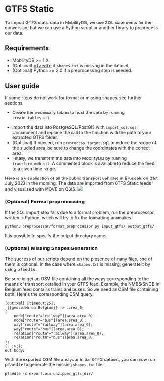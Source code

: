 # GTFS Static


To import GTFS static data in MobilityDB, we use SQL statements for the conversion, but we can use a Python script or another library to preprocess our data.

## Requirements
- MobilityDB >= 1.0
- (Optional) [<tt>pfaedle</tt>](https://www.genome.gov/) if <code>shapes.txt</code> is missing in the dataset.
- (Optional) Python >= 3.0 if a preprocessing step is needed.

## User guide

If some steps do not work for format or missing shapes, see further sections.

- Create the necessary tables to host the data by running <code>create_tables.sql</code>



* Import the data into PostgreSQL/PostGIS with <code>import_sql.sql</code>; Uncomment and replace the call to the function with the path to your extracted GTFS folder.
* (Optional) If needed, run <code>preprocess_target.sql</code> to reduce the scope of the studied area, be sure to change the coordinates with the correct area.
* Finally, we transform the data into MobilityDB by running <code>transform_mdb.sql</code>. A commented block is available to reduce the feed to a given time range.


Here is a visualisation of all the public transport vehicles in Brussels on 21st July 2023 in the morning. The data are imported from GTFS Static feeds and visualised with MOVE on QGIS.
![](./img/brussels_static.gif)


### (Optional) Format preprocessing

If the SQL import step fails due to a format problem, run the preprocessor written in Python, which will try to fix the formatting anomalies.

```
python3 preprocessor/format_preprocessor.py input_gtfs/ output_gtfs/
```

It is possible to specify the output directory name.

### (Optional) Missing Shapes Generation

The success of our scripts depend on the presence of many files, one of them is optional. In the case where <code>shapes.txt</code> is missing, generate it by using <tt>pfaedle</tt>. 

Be sure to get an OSM file containing all the ways corresponding to the means of transport detailed in your GTFS feed. Example, the NMBS/SNCB in Belgium feed contains trains and buses. So we need an OSM file containing both. Here's the corresponding OSM query. 

```
[out:xml] [timeout:25];
 {{geocodeArea:Belgium}} -> .area_0;
(
    node["route"="railway"](area.area_0);
    node["route"="bus"](area.area_0);
    way["route"="railway"](area.area_0);
    way["route"="bus"](area.area_0);
    relation["route"="railway"](area.area_0);
    relation["route"="bus"](area.area_0);
);
(._;>;);
out body;
```

With the exported OSM file and your initial GTFS dataset, you can now run <tt>pfaedle</tt> to generate the missing <code>shapes.txt</code> file.

```
pfaedle -x export.osm unzipped_gtfs_dir/
```

